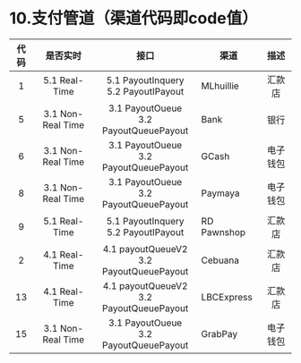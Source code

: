 # 10.支付管道（渠道代码即code值）

| 代码                       |    是否实时    | 接口    |渠道| 描述|
| :-------------------------: | :-----------: |:-----:| --------------------------------| :--------------------:  |
|1|5.1 Real-Time|5.1 PayoutInquery <br> 5.2 PayoutIPayout|MLhuillie | 汇款店|  
|5|3.1 Non-Real Time|3.1 PayoutOueue <br> 3.2 PayoutQueuePayout|Bank|银行|  
|6|3.1 Non-Real Time|3.1 PayoutOueue <br> 3.2 PayoutQueuePayout|GCash|电子钱包|  
|8|3.1 Non-Real Time|3.1 PayoutOueue <br> 3.2 PayoutQueuePayout|Paymaya|电子钱包|  
|9|5.1 Real-Time|5.1 PayoutInquery <br> 5.2 PayoutIPayout|RD Pawnshop | 汇款店|  
|2|4.1 Real-Time|4.1 payoutQueueV2 <br> 3.2 PayoutQueuePayout|Cebuana| 汇款店|  
|13|4.1 Real-Time|4.1 payoutQueueV2 <br> 3.2 PayoutQueuePayout|LBCExpress| 汇款店|
|15|3.1 Non-Real Time|3.1 PayoutOueue <br> 3.2 PayoutQueuePayout|GrabPay|电子钱包|

